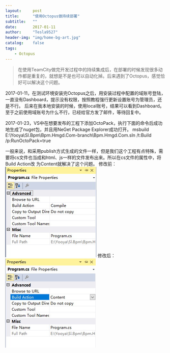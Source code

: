 ```yaml
---
layout:     post
title:      "使用Octopus做持续部署"
subtitle:   ""
date:       2017-01-11
author:     "Tesla9527"
header-img: "img/home-bg-art.jpg"
catalog:    false
tags:
    - Octopus
---
```


>在使用TeamCity做完开发过程中的持续集成后，在部署的时候发现很多动作都是重复的，就想是不是也可以自动化掉。后来遇到了Octopus，感觉恰好可以解决这个问题。

2017-01-11，在测试环境安装完Octopus之后，用安装过程中配置的域账号登陆，一直没有Dashboard，提示没有权限，按照教程强行更新设置账号为管理员，还是不行。
后来在我本地安装的时候，使用local账号，结果可以看到Dashboard。至于之前使用域账号为什么不行，已经给官方发了邮件，等待回复中。

2017-01-23，VS中在想要发布的工程下添加OctoPack，执行下面的命令后成功地生成了nuget包，并且用NeGet Package Explorer成功打开。
msbuild E:\Yooya\Sl.Bpm\Bpm.Hmgd.Com-branch\Bpm.Hmgd.Com.sln /t:Build /p:RunOctoPack=true

一般来说，和采用publish方式生成的文件一样，但是我们这个工程有点特殊，需要将cs文件也当成和html、js一样的文件发布出来。所以在cs文件的属性中，将Build Action改
为Content就解决了这个问题。
修改前：
![img](/img/in-post/Octopus1.jpg)
修改后：
![img](/img/in-post/Octopus2.jpg)
